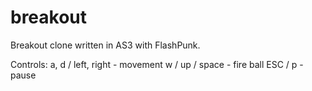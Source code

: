 breakout
========

Breakout clone written in AS3 with FlashPunk.

Controls:
	a, d / left, right - movement
	w / up / space - fire ball
	ESC / p - pause